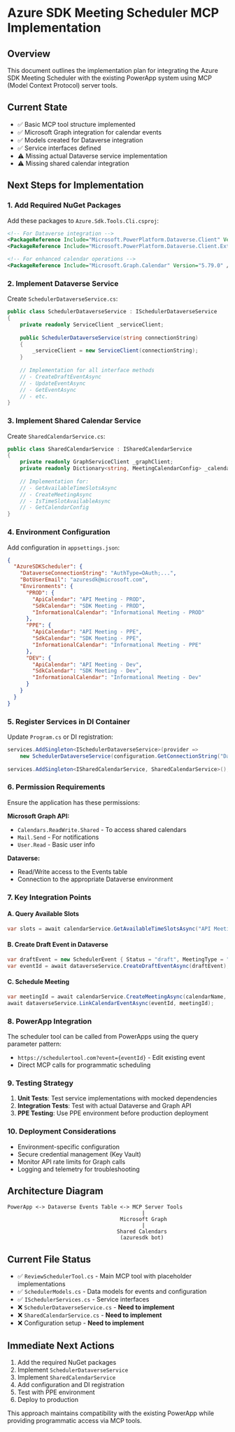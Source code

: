 # Azure SDK Meeting Scheduler MCP Implementation

## Overview
This document outlines the implementation plan for integrating the Azure SDK Meeting Scheduler with the existing PowerApp system using MCP (Model Context Protocol) server tools.

## Current State
- ✅ Basic MCP tool structure implemented
- ✅ Microsoft Graph integration for calendar events
- ✅ Models created for Dataverse integration
- ✅ Service interfaces defined
- ⚠️ Missing actual Dataverse service implementation
- ⚠️ Missing shared calendar integration

## Next Steps for Implementation

### 1. Add Required NuGet Packages

Add these packages to `Azure.Sdk.Tools.Cli.csproj`:

```xml
<!-- For Dataverse integration -->
<PackageReference Include="Microsoft.PowerPlatform.Dataverse.Client" Version="1.1.32" />
<PackageReference Include="Microsoft.PowerPlatform.Dataverse.Client.Extensions" Version="1.1.32" />

<!-- For enhanced calendar operations -->
<PackageReference Include="Microsoft.Graph.Calendar" Version="5.79.0" />
```

### 2. Implement Dataverse Service

Create `SchedulerDataverseService.cs`:

```csharp
public class SchedulerDataverseService : ISchedulerDataverseService
{
    private readonly ServiceClient _serviceClient;
    
    public SchedulerDataverseService(string connectionString)
    {
        _serviceClient = new ServiceClient(connectionString);
    }
    
    // Implementation for all interface methods
    // - CreateDraftEventAsync
    // - UpdateEventAsync  
    // - GetEventAsync
    // - etc.
}
```

### 3. Implement Shared Calendar Service

Create `SharedCalendarService.cs`:

```csharp
public class SharedCalendarService : ISharedCalendarService
{
    private readonly GraphServiceClient _graphClient;
    private readonly Dictionary<string, MeetingCalendarConfig> _calendarConfigs;
    
    // Implementation for:
    // - GetAvailableTimeSlotsAsync
    // - CreateMeetingAsync
    // - IsTimeSlotAvailableAsync
    // - GetCalendarConfig
}
```

### 4. Environment Configuration

Add configuration in `appsettings.json`:

```json
{
  "AzureSDKScheduler": {
    "DataverseConnectionString": "AuthType=OAuth;...",
    "BotUserEmail": "azuresdk@microsoft.com",
    "Environments": {
      "PROD": {
        "ApiCalendar": "API Meeting - PROD",
        "SdkCalendar": "SDK Meeting - PROD",
        "InformationalCalendar": "Informational Meeting - PROD"
      },
      "PPE": {
        "ApiCalendar": "API Meeting - PPE",
        "SdkCalendar": "SDK Meeting - PPE", 
        "InformationalCalendar": "Informational Meeting - PPE"
      },
      "DEV": {
        "ApiCalendar": "API Meeting - Dev",
        "SdkCalendar": "SDK Meeting - Dev",
        "InformationalCalendar": "Informational Meeting - Dev"
      }
    }
  }
}
```

### 5. Register Services in DI Container

Update `Program.cs` or DI registration:

```csharp
services.AddSingleton<ISchedulerDataverseService>(provider =>
    new SchedulerDataverseService(configuration.GetConnectionString("Dataverse")));
    
services.AddSingleton<ISharedCalendarService, SharedCalendarService>();
```

### 6. Permission Requirements

Ensure the application has these permissions:

**Microsoft Graph API:**
- `Calendars.ReadWrite.Shared` - To access shared calendars
- `Mail.Send` - For notifications
- `User.Read` - Basic user info

**Dataverse:**
- Read/Write access to the Events table
- Connection to the appropriate Dataverse environment

### 7. Key Integration Points

#### A. Query Available Slots
```csharp
var slots = await calendarService.GetAvailableTimeSlotsAsync("API Meeting - PROD", DateTime.Today, DateTime.Today.AddDays(30));
```

#### B. Create Draft Event in Dataverse
```csharp
var draftEvent = new SchedulerEvent { Status = "draft", MeetingType = "API" };
var eventId = await dataverseService.CreateDraftEventAsync(draftEvent);
```

#### C. Schedule Meeting
```csharp
var meetingId = await calendarService.CreateMeetingAsync(calendarName, eventDetails);
await dataverseService.LinkCalendarEventAsync(eventId, meetingId);
```

### 8. PowerApp Integration

The scheduler tool can be called from PowerApps using the query parameter pattern:
- `https://schedulertool.com?event={eventId}` - Edit existing event
- Direct MCP calls for programmatic scheduling

### 9. Testing Strategy

1. **Unit Tests**: Test service implementations with mocked dependencies
2. **Integration Tests**: Test with actual Dataverse and Graph API
3. **PPE Testing**: Use PPE environment before production deployment

### 10. Deployment Considerations

- Environment-specific configuration
- Secure credential management (Key Vault)
- Monitor API rate limits for Graph calls
- Logging and telemetry for troubleshooting

## Architecture Diagram

```
PowerApp <-> Dataverse Events Table <-> MCP Server Tools
                                           |
                                    Microsoft Graph
                                           |
                                   Shared Calendars
                                    (azuresdk bot)
```

## Current File Status

- ✅ `ReviewSchedulerTool.cs` - Main MCP tool with placeholder implementations
- ✅ `SchedulerModels.cs` - Data models for events and configuration
- ✅ `ISchedulerServices.cs` - Service interfaces
- ❌ `SchedulerDataverseService.cs` - **Need to implement**
- ❌ `SharedCalendarService.cs` - **Need to implement**
- ❌ Configuration setup - **Need to implement**

## Immediate Next Actions

1. Add the required NuGet packages
2. Implement `SchedulerDataverseService` 
3. Implement `SharedCalendarService`
4. Add configuration and DI registration
5. Test with PPE environment
6. Deploy to production

This approach maintains compatibility with the existing PowerApp while providing programmatic access via MCP tools.
